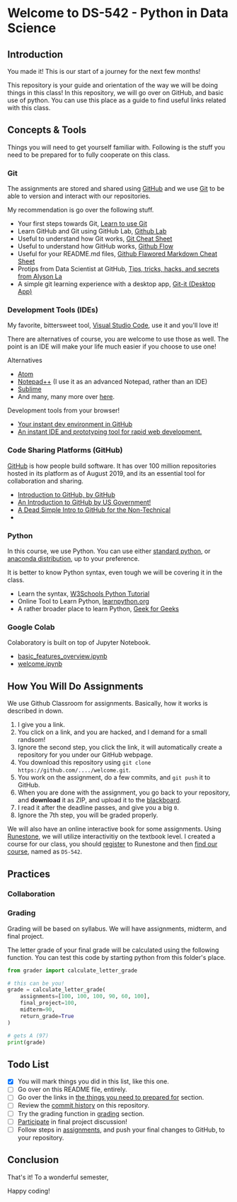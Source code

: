 # Welcome to DS-542 - Python in Data Science

## Introduction

<!-- Introducing the class, basic information on this repository -->

You made it! This is our start of a journey for the next few months!

This repository is your guide and orientation of the way we will be doing things in this class! In this repository, we will go over on GitHub, and basic use of python. You can use this place as a guide to find useful links related with this class.


## Concepts & Tools 

<!-- Concepts needs to be covered before getting into class content -->

Things you will need to get yourself familiar with. Following is the stuff you need to be prepared for to fully cooperate on this class.

### Git

<!-- The version control system -->

The assignments are stored and shared using [GitHub](https://github.com/) and we use [Git](https://git-scm.com/) to be able to version and interact with our repositories.

My recommendation is go over the following stuff.

- Your first steps towards Git, [Learn to use Git](https://guides.github.com/activities/hello-world/)
- Learn GitHub and Git using GitHub Lab, [Github Lab](https://lab.github.com/)
- Useful to understand how Git works, [Git Cheat Sheet](https://education.github.com/git-cheat-sheet-education.pdf)
- Useful to understand how GitHub works, [Github Flow](https://enterprise.github.com/downloads/en/-github-flow-cheatsheet.pdf)
- Useful for your README.md files, [Github Flawored Markdown Cheat Sheet](https://enterprise.github.com/downloads/en/markdown-cheatsheet.pdf)
- Protips from Data Scientist at GitHub, [Tips, tricks, hacks, and secrets from Alyson La](https://github.blog/2020-04-23-github-protips-tips-tricks-hacks-and-secrets-from-alyson-la/)
- A simple git learning experience with a desktop app, [Git-it (Desktop App)](https://github.com/jlord/git-it-electron)

### Development Tools (IDEs)

<!-- VSCode and advantages -->

My favorite, bittersweet tool, [Visual Studio Code](https://code.visualstudio.com/), use it and you'll love it!

There are alternatives of course, you are welcome to use those as well. The point is an IDE will make your life much easier if you choose to use one!

Alternatives

- [Atom](https://atom.io/)
- [Notepad++](https://notepad-plus-plus.org/) (I use it as an advanced Notepad, rather than an IDE) 
- [Sublime](https://www.sublimetext.com/)
- And many, many more over [here](https://www.google.com/search?q=integrated+development+editor).

Development tools from your browser!

- [Your instant dev environment in GitHub](https://github.com/features/codespaces)
- [An instant IDE and prototyping tool for rapid web development.](https://codesandbox.io/)

### Code Sharing Platforms (GitHub)

<!-- GitHub in brief -->

[GitHub](https://github.com/) is how people build software. It has over 100 million repositories hosted in its platform as of August 2019, and its an essential tool for collaboration and sharing.

- [Introduction to GitHub, by GitHub](https://lab.github.com/githubtraining/introduction-to-github)
- [An Introduction to GitHub by US Government!](https://digital.gov/resources/an-introduction-github/)
- [A Dead Simple Intro to GitHub for the Non-Technical](https://medium.com/crowdbotics/a-dead-simple-intro-to-github-for-the-non-technical-f9d56410a856)
- 
### Python

<!-- THe programming language we will be using a lot, a lot. -->

In this course, we use Python. You can use either [standard python](https://www.python.org/), or [anaconda distribution](https://www.anaconda.com/distribution/), up to your preference.

It is better to know Python syntax, even tough we will be covering it in the class.

- Learn the syntax, [W3Schools Python Tutorial](https://www.w3schools.com/python/default.asp)
- Online Tool to Learn Python, [learnpython.org](https://www.learnpython.org/)
- A rather broader place to learn Python, [Geek for Geeks](https://www.geeksforgeeks.org/python-programming-language/)

### Google Colab

Colaboratory is built on top of Jupyter Notebook. 

- [basic_features_overview.ipynb](https://colab.research.google.com/notebooks/basic_features_overview.ipynb)
- [welcome.ipynb](https://colab.research.google.com/notebooks/welcome.ipynb)

## How You Will Do Assignments

We use Github Classroom for assignments. Basically, how it works is described in down.

1. I give you a link.
2. You click on a link, and you are hacked, and I demand for a small randsom!
3. Ignore the second step, you click the link, it will automatically create a repository for you under our GitHub webpage.
4. You download this repository using `git clone https://github.com/..../welcome.git`.
5. You work on the assignment, do a few commits, and `git push` it to GitHub.
6. When you are done with the assignment, you go back to your repository, and **download** it as ZIP, and upload it to the [blackboard](https://saintpeters.blackboard.com/).
7. I read it after the deadline passes, and give you a big `0`.
8. Ignore the 7th step, you will be graded properly.

We will also have an online interactive book for some assignments. Using [Runestone](https://runestone.academy/), we will utilize interactivitiy on the textbook level. I created a course for our class, you should [register](https://runestone.academy/runestone/default/user/register) to Runestone and then [find our course](https://runestone.academy/runestone/default/courses), named as `DS-542`.

## Practices

### Collaboration

<!-- Introducing students with branching, PRs, etc -->

### Grading

<!-- Introductory grading example with python -->

Grading will be based on syllabus. We will have assignments, midterm, and final project.

The letter grade of your final grade will be calculated using the following function. You can test this code by starting python from this folder's place.

``` py
from grader import calculate_letter_grade

# this can be you!
grade = calculate_letter_grade(
    assignments=[100, 100, 100, 90, 60, 100],
    final_project=100,
    midterm=90,
    return_grade=True
)

# gets A (97)
print(grade)
```

## Todo List

<!-- A list of items for student to follow -->

- [x] You will mark things you did in this list, like this one.
- [ ] Go over on this README file, entirely.
- [ ] Go over the links in [the things you need to prepared for](#concepts--tools) section.
- [ ] Review the [commit history](https://github.com/spu-python-203/welcome/commits/main) on this repository.
- [ ] Try the grading function in [grading](#grading) section.
- [ ] [Participate](https://github.com/spu-python-203/welcome/issues) in final project discussion!
- [ ] Follow steps in [assignments](#assignments), and push your final changes to GitHub, to your repository. 

## Conclusion

<!-- The takeaway of this repository and whats next. -->

That's it! To a wonderful semester, 

Happy coding!
